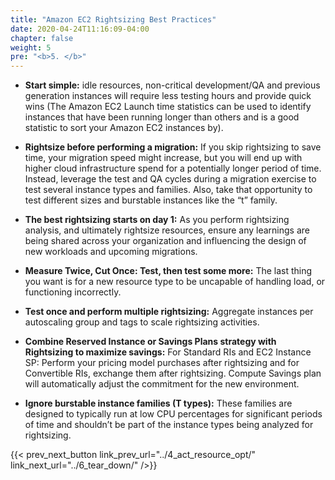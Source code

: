 ```yaml
---
title: "Amazon EC2 Rightsizing Best Practices"
date: 2020-04-24T11:16:09-04:00
chapter: false
weight: 5
pre: "<b>5. </b>"
---
```


* **Start simple:** idle resources, non-critical development/QA and previous generation instances will require less testing hours and provide quick wins (The Amazon EC2 Launch time statistics can be used to identify instances that have been running longer than others and is a good statistic to sort your Amazon EC2 instances by).

* **Rightsize before performing a migration:** If you skip rightsizing to save time, your migration speed might increase, but you will end up with higher cloud infrastructure spend for a potentially longer period of time. Instead, leverage the test and QA cycles during a migration exercise to test several instance types and families. Also, take that opportunity to test different sizes and burstable instances like the “t” family.

* **The best rightsizing starts on day 1:** As you perform rightsizing analysis, and ultimately rightsize resources, ensure any learnings are being shared across your organization and influencing the design of new workloads and upcoming migrations.

* **Measure Twice, Cut Once: Test, then test some more:** The last thing you want is for a new resource type to be uncapable of handling load, or functioning incorrectly.

* **Test once and perform multiple rightsizing:** Aggregate instances per autoscaling group and tags to scale rightsizing activities.

* **Combine Reserved Instance or Savings Plans strategy with Rightsizing to maximize savings:** For Standard RIs and EC2 Instance SP: Perform your pricing model purchases after rightsizing and for Convertible RIs, exchange them after rightsizing. Compute Savings plan will automatically adjust the commitment for the new environment.

* **Ignore burstable instance families (T types):** These families are designed to typically run at low CPU percentages for significant periods of time and shouldn’t be part of the instance types being analyzed for rightsizing.

{{< prev_next_button link_prev_url="../4_act_resource_opt/" link_next_url="../6_tear_down/" />}}
